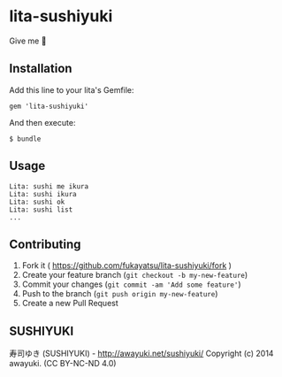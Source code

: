 # lita-sushiyuki

Give me :sushi:

## Installation

Add this line to your lita's Gemfile:

    gem 'lita-sushiyuki'

And then execute:

    $ bundle

## Usage

```
Lita: sushi me ikura
Lita: sushi ikura
Lita: sushi ok
Lita: sushi list
...
```

## Contributing

1. Fork it ( https://github.com/fukayatsu/lita-sushiyuki/fork )
2. Create your feature branch (`git checkout -b my-new-feature`)
3. Commit your changes (`git commit -am 'Add some feature'`)
4. Push to the branch (`git push origin my-new-feature`)
5. Create a new Pull Request

## SUSHIYUKI

寿司ゆき (SUSHIYUKI) - http://awayuki.net/sushiyuki/
Copyright (c) 2014 awayuki. (CC BY-NC-ND 4.0)